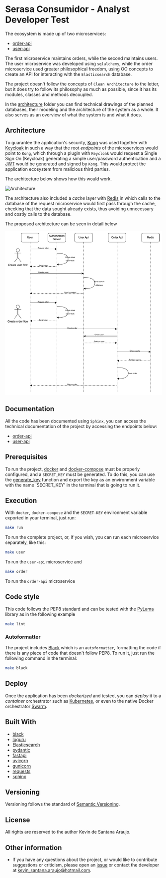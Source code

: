 # Serasa Consumidor - Analyst Developer Test

The ecosystem is made up of two microservices:

* [order-api](order-api)
* [user-api](user-api)

The first microservice maintains orders, while the second maintains users. The user microservice was developed using `sqlalchemy`, while the order microservice used greater philosophical freedom, using OO concepts to create an API for interacting with the `Elasticsearch` database.

The project doesn't follow the concepts of `Clean Architecture` to the letter, but it does try to follow its philosophy as much as possible, since it has its modules, classes and methods decoupled.

In the [architecture](architecture) folder you can find technical drawings of the planned databases, their modeling and the architecture of the system as a whole. It also serves as an overview of what the system is and what it does.

## Architecture

To guarantee the application's security, [Kong](https://konghq.com/kong/) was used together with [Keycloak](https://www.keycloak.org/) in such a way that the root _endpoints_ of the microservices would point to `Kong`, which through a plugin with `Keycloak` would request a Single Sign On (Keycloak) generating a simple user/password authentication and a [JWT](https://en.wikipedia.org/wiki/JSON_Web_Token) would be generated and signed by `Kong`. This would protect the application ecosystem from malicious third parties.

The architecture below shows how this would work.

![Architecture](architecture/users_orders-desenho_técnico.jpg)

The architecture also included a _cache_ layer with [Redis](https://redis.io/) in which calls to the database of the request microservice would first pass through the cache, checking that the data sought already exists, thus avoiding unnecessary and costly calls to the database.

The proposed architecture can be seen in detail below

![Architecture In Depth](architecture/sequence-diagram.png)

## Documentation

All the code has been documented using `Sphinx`, you can access the technical documentation of the project by accessing the endpoints below:

* [order-api](http://localhost:4090/)
* [user-api](http://localhost:7000/)

## Prerequisites

To run the project, [docker](https://docs.docker.com/) and [docker-compose](https://docs.docker.com/compose/) must be properly configured, and a `SECRET_KEY` must be generated. To do this, you can use the [generate_key](user-api/user_api/utlis/cryptography.py) function and export the key as an environment variable with the name `SECRET_KEY' in the terminal that is going to run it.

## Execution

With `docker`, `docker-compose` and the `SECRET-KEY` environment variable exported in your terminal, just run:

```bash
make run
```

To run the complete project, or, if you wish, you can run each microservice separately, like this:

```bash
make user
```

To run the `user-api` microservice and

```bash
make order
```

To run the `order-api` microservice

## Code style

This code follows the PEP8 standard and can be tested with the [PyLama](https://github.com/klen/pylama) library as in the following example

```bash
make lint
```

### Autoformatter

The project includes [Black](https://github.com/psf/black) which is an `autoformatter`, formatting the code if there is any piece of code that doesn't follow PEP8. To run it, just run the following command in the terminal:

```bash
make black
```

## Deploy

Once the application has been _dockerized_ and tested, you can _deploy_ it to a _container_ orchestrator such as [Kubernetes](https://kubernetes.io/pt/), or even to the native Docker orchestrator [Swarm](https://docs.docker.com/engine/swarm/).

## Built With

* [black](https://github.com/psf/black)
* [loguru](https://github.com/Delgan/loguru)
* [Elasticsearch](https://www.elastic.co/elasticsearch/)
* [pydantic](https://pydantic-docs.helpmanual.io)
* [fastapi](https://fastapi.tiangolo.com)
* [uvicorn](https://www.uvicorn.org)
* [gunicorn](https://gunicorn.org)
* [requests](https://requests.readthedocs.io/en/master/)
* [sphinx](https://www.sphinx-doc.org/en/master/)

## Versioning

Versioning follows the standard of [Semantic Versioning](http://semver.org/).

## License

All rights are reserved to the author Kevin de Santana Araujo.

## Other information

* If you have any questions about the project, or would like to contribute suggestions or criticism, please open an [issue]() or contact the developer at kevin_santana.araujo@hotmail.com.
